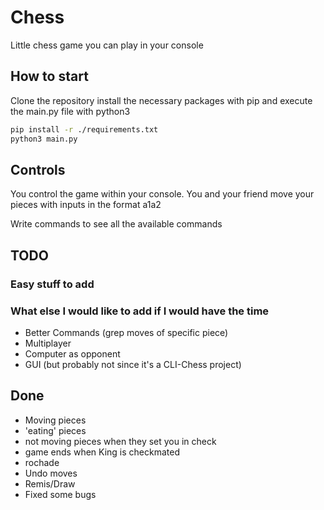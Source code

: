 # Chess

Little chess game you can play in your console

## How to start

Clone the repository install the necessary packages with pip and execute the main.py file with python3

```bash
pip install -r ./requirements.txt
python3 main.py
```

## Controls

You control the game within your console.
You and your friend move your pieces with inputs in the format a1a2

Write commands to see all the available commands

## TODO

### Easy stuff to add

### What else I would like to add if I would have the time

* Better Commands (grep moves of specific piece)
* Multiplayer
* Computer as opponent
* GUI (but probably not since it's a CLI-Chess project)

## Done

* Moving pieces
* 'eating' pieces
* not moving pieces when they set you in check
* game ends when King is checkmated
* rochade
* Undo moves
* Remis/Draw
* Fixed some bugs
